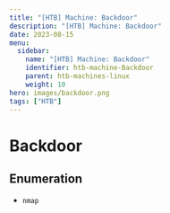 ```yaml
---
title: "[HTB] Machine: Backdoor"
description: "[HTB] Machine: Backdoor"
date: 2023-08-15
menu:
  sidebar:
    name: "[HTB] Machine: Backdoor"
    identifier: htb-machine-Backdoor
    parent: htb-machines-linux
    weight: 10
hero: images/backdoor.png
tags: ["HTB"]
---
```


# Backdoor
## Enumeration
- `nmap`